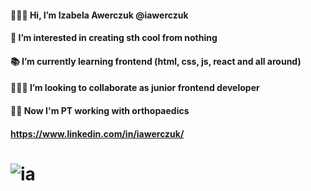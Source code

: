 #### 🙋🏼‍♀️ Hi, I’m Izabela Awerczuk @iawerczuk
#### 👀 I’m interested in creating sth cool from nothing 
#### 📚 I’m currently learning frontend (html, css, js, react and all around)
#### 👩🏼‍💻 I’m looking to collaborate as junior frontend developer   
#### 🙌🏻 Now I'm PT working with orthopaedics 
####     https://www.linkedin.com/in/iawerczuk/
# ![ia](https://user-images.githubusercontent.com/76216302/132400144-ed0087ee-6eb0-438b-95ff-9d2f9a5f0dcb.png)
